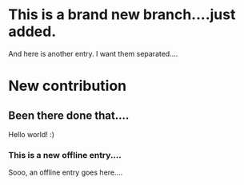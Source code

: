# This is a brand new branch....just added.

And here is another entry. I want them separated....
# New contribution

## Been there done that....

Hello world! :)

### This is a new offline entry....

Sooo, an offline entry goes here....


